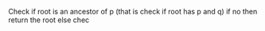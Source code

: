 Check if root is an ancestor of p (that is check if root has p and q)
if no then return the root
else chec